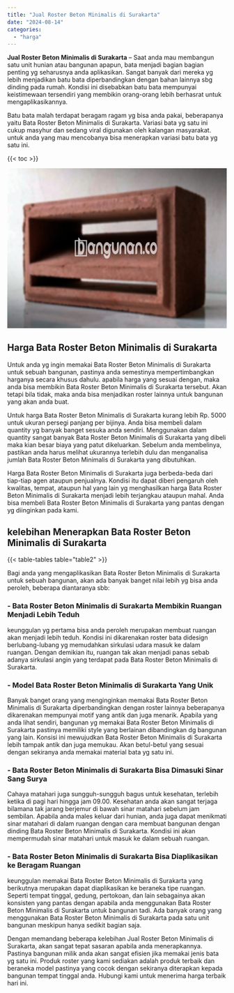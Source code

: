 ```yaml
---
title: "Jual Roster Beton Minimalis di Surakarta"
date: "2024-08-14"
categories: 
  - "harga"
---
```


**Jual Roster Beton Minimalis di Surakarta** – Saat anda mau membangun satu unit hunian atau bangunan apapun, bata menjadi bagian bagian penting yg seharusnya anda aplikasikan. Sangat banyak dari mereka yg lebih menjadikan batu bata diperbandingkan dengan bahan lainnya sbg dinding pada rumah. Kondisi ini disebabkan batu bata mempunyai keistimewaan tersendiri yang membikin orang-orang lebih berhasrat untuk mengaplikasikannya.

Batu bata malah terdapat beragam ragam yg bisa anda pakai, beberapanya yaitu Bata Roster Beton Minimalis di Surakarta. Variasi bata yg satu ini cukup masyhur dan sedang viral digunakan oleh kalangan masyarakat. untuk anda yang mau mencobanya bisa menerapkan variasi batu bata yg satu ini.

{{< toc >}}

![Jual Roster Beton Minimalis di Surakarta](/images/bata-roster-minimalis-39.png)

## Harga Bata Roster Beton Minimalis di Surakarta

Untuk anda yg ingin memakai Bata Roster Beton Minimalis di Surakarta untuk sebuah bangunan, pastinya anda semestinya mempertimbangkan harganya secara khusus dahulu. apabila harga yang sesuai dengan, maka anda bisa membikin Bata Roster Beton Minimalis di Surakarta tersebut. Akan tetapi bila tidak, maka anda bisa menjadikan roster lainnya untuk bangunan yang akan anda buat.

Untuk harga Bata Roster Beton Minimalis di Surakarta kurang lebih Rp. 5000 untuk ukuran persegi panjang per bijinya. Anda bisa membeli dalam quantity yg banyak banget sesuka anda sendiri. Menggunakan dalam quantity sangat banyak Bata Roster Beton Minimalis di Surakarta yang dibeli maka kian besar biaya yang patut dikeluarkan. Sebelum anda membelinya, pastikan anda harus melihat ukurannya terlebih dulu dan menganalisa jumlah Bata Roster Beton Minimalis di Surakarta yang dibutuhkan.

Harga Bata Roster Beton Minimalis di Surakarta juga berbeda-beda dari tiap-tiap agen ataupun penjualnya. Kondisi itu dapat diberi pengaruh oleh kwalitas, tempat, ataupun hal yang lain yg menghasilkan harga Bata Roster Beton Minimalis di Surakarta menjadi lebih terjangkau ataupun mahal. Anda bisa membeli Bata Roster Beton Minimalis di Surakarta yang pantas dengan yg diinginkan pada kami.

## kelebihan Menerapkan Bata Roster Beton Minimalis di Surakarta

{{< table-tables table="table2" >}}

Bagi anda yang mengaplikasikan Bata Roster Beton Minimalis di Surakarta untuk sebuah bangunan, akan ada banyak banget nilai lebih yg bisa anda peroleh, beberapa diantaranya sbb:

### \- Bata Roster Beton Minimalis di Surakarta Membikin Ruangan Menjadi Lebih Teduh

keunggulan yg pertama bisa anda peroleh merupakan membuat ruangan akan menjadi lebih teduh. Kondisi ini dikarenakan roster bata didesign berlubang-lubang yg memudahkan sirkulasi udara masuk ke dalam ruangan. Dengan demikian itu, ruangan tak akan menjadi panas sebab adanya sirkulasi angin yang terdapat pada Bata Roster Beton Minimalis di Surakarta.

### \- Model Bata Roster Beton Minimalis di Surakarta Yang Unik

Banyak banget orang yang menginginkan memakai Bata Roster Beton Minimalis di Surakarta diperbandingkan dengan roster lainnya beberapanya dikarenakan mempunyai motif yang antik dan juga menarik. Apabila yang anda lihat sendiri, bangunan yg memakai Bata Roster Beton Minimalis di Surakarta pastinya memiliki style yang berlainan dibandingkan dg bangunan yang lain. Konsisi ini mewujudkan Bata Roster Beton Minimalis di Surakarta lebih tampak antik dan juga memukau. Akan betul-betul yang sesuai dengan sekiranya anda memakai material bata yg satu ini.

### \- Bata Roster Beton Minimalis di Surakarta Bisa Dimasuki Sinar Sang Surya

Cahaya matahari juga sungguh-sungguh bagus untuk kesehatan, terlebih ketika di pagi hari hingga jam 09.00. Kesehatan anda akan sangat terjaga bilamana tak jarang berjemur di bawah sinar matahari sebelum jam sembilan. Apabila anda males keluar dari hunian, anda juga dapat menikmati sinar matahari di dalam ruangan dengan cara membuat bangunan dengan dinding Bata Roster Beton Minimalis di Surakarta. Kondisi ini akan mempermudah sinar matahari untuk masuk ke dalam sebuah ruangan.

### \- Bata Roster Beton Minimalis di Surakarta Bisa Diaplikasikan ke Beragam Ruangan

keunggulan memakai Bata Roster Beton Minimalis di Surakarta yang berikutnya merupakan dapat diaplikasikan ke beraneka tipe ruangan. Seperti tempat tinggal, gedung, pertokoan, dan lain sebagainya akan konsisten yang pantas dengan apabila anda menggunakan Bata Roster Beton Minimalis di Surakarta untuk bangunan tadi. Ada banyak orang yang menggunakan Bata Roster Beton Minimalis di Surakarta pada satu unit bangunan meskipun hanya sedikit bagian saja.

Dengan memandang beberapa kelebihan Jual Roster Beton Minimalis di Surakarta, akan sangat tepat sasaran apabila anda menerapkannya. Pastinya bangunan milik anda akan sangat efisien jika memakai jenis bata yg satu ini. Produk roster yang kami sediakan adalah produk terbaik dan beraneka model pastinya yang cocok dengan sekiranya diterapkan kepada bangunan tempat tinggal anda. Hubungi kami untuk menerima harga terbaik hari ini.
